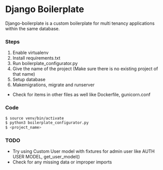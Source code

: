 # Django Boilerplate


Django-boilerplate is a custom boilerplate for multi tenancy applications within the same database.

### Steps

  1. Enable virtualenv
  2. Install requirements.txt
  3. Run boilerplate_configurator.py
  4. Give the name of the project (Make sure there is no existing project of that name)
  5. Setup database
  6. Makemigrations, migrate and runserver
  - Check for items in other files as well like Dockerfile, gunicorn.conf

### Code

```sh
$ source venv/bin/activate
$ python3 boilerplate_configurator.py
$ <project_name>
```
### TODO
 - Try using Custom User model with fixtures for admin user like AUTH USER MODEL, get_user_model()
 - Check for any missing data or improper imports
